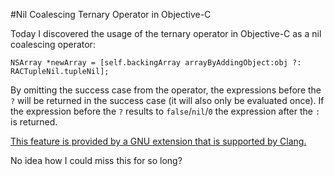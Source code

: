 #Nil Coalescing Ternary Operator in Objective-C

Today I discovered the usage of the ternary operator in Objective-C as a nil coalescing operator:

```
NSArray *newArray = [self.backingArray arrayByAddingObject:obj ?: RACTupleNil.tupleNil];
```

By omitting the success case from the operator, the expressions before the `?` will be returned in the success case (it will also only be evaluated once). If the expression before the `?` results to `false`/`nil`/`0` the expression after the `:` is returned.

[This feature is provided by a GNU extension that is supported by Clang.](http://stackoverflow.com/questions/12420144/how-wide-spread-is-this-gnu-extension-on-ternary-operation)

No idea how I could miss this for so long?